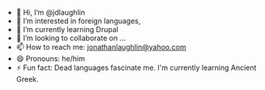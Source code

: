 - 👋 Hi, I’m @jdlaughlin
- 👀 I’m interested in foreign languages, 
- 🌱 I’m currently learning Drupal
- 💞️ I’m looking to collaborate on ...
- 📫 How to reach me: jonathanlaughlin@yahoo.com
- 😄 Pronouns: he/him
- ⚡ Fun fact: Dead languages fascinate me. I'm currently learning Ancient Greek.

<!---
jdlaughlin/jdlaughlin is a ✨ special ✨ repository because its `README.md` (this file) appears on your GitHub profile.
You can click the Preview link to take a look at your changes.
--->
